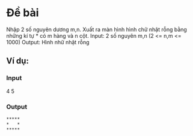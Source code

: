 # Đề bài
Nhập 2 số nguyên dương m,n. Xuất ra màn hình hình chữ nhật rỗng bằng những kí tự * có m hàng và n cột.
Input: 2 số nguyên m,n (2 <= n,m <= 1000)
Output: Hình nhữ nhật rỗng

## Ví dụ:
### Input
4 5
### Output
```
*****
*   *
*****
```

